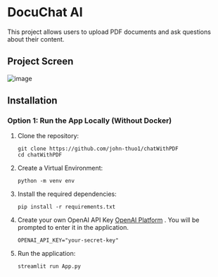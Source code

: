 # DocuChat AI
This project allows users to upload PDF documents and ask questions about their content. 

## Project Screen
![image](https://github.com/user-attachments/assets/6e6c1810-5729-4e59-83a0-5518c7538b74)


## Installation

### Option 1: Run the App Locally (Without Docker)

1. Clone the repository:

   ```shell
   git clone https://github.com/john-thuo1/chatWithPDF
   cd chatWithPDF
   ```

2. Create a Virtual Environment:

    ```shell
    python -m venv env
    ```

3. Install the required dependencies:

   ```shell
   pip install -r requirements.txt
   ```

4. Create your own OpenAI API Key
   [OpenAI Platform](https://platform.openai.com/) . You will be prompted to enter it in the application.
   ```shell
   OPENAI_API_KEY="your-secret-key"
   ```

5. Run the application:

   ```shell
   streamlit run App.py
   ```
